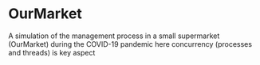 # OurMarket
A simulation of the management process in a small supermarket (OurMarket) during the COVID-19 pandemic here concurrency (processes and threads) is key aspect
